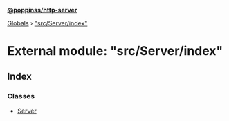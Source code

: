 **[@poppinss/http-server](../README.md)**

[Globals](../README.md) › ["src/Server/index"](_src_server_index_.md)

# External module: "src/Server/index"

## Index

### Classes

* [Server](../classes/_src_server_index_.server.md)